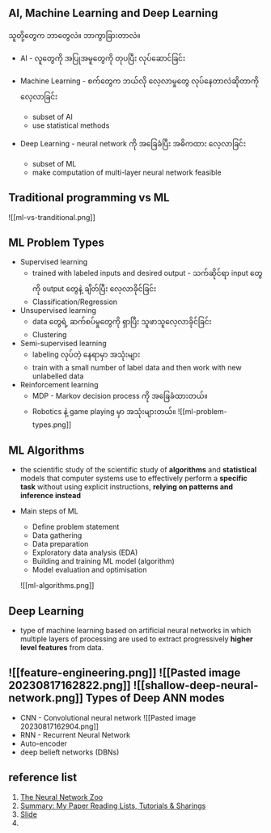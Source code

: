 AI, Machine Learning and Deep Learning
----

သူတို့တွေက ဘာတွေလဲ။ ဘာကွာခြားတာလဲ။ 

- AI -  လူတွေကို အပြုအမူတွေကို တုပပြီး လုပ်ဆောင်ခြင်း
- Machine Learning - စက်တွေက ဘယ်လို လေ့လာမှုတွေ လုပ်နေတာလဲဆိုတာကို လေ့လာခြင်း
	- subset of AI
	- use statistical methods

- Deep Learning - neural network ကို အခြေခံပြီး အဓိကထား လေ့လာခြင်း
	- subset of ML
	- make computation of multi-layer neural network feasible

Traditional programming vs ML 
---
![[ml-vs-tranditional.png]]

ML Problem Types
---
- Supervised learning
	- trained with labeled inputs and desired output - သက်ဆိုင်ရာ input တွေကို output တွေနဲ့ ချိတ်ပြီး လေ့လာခိုင်ခြင်း
	- Classification/Regression
- Unsupervised learning
	- data တွေရဲ့ ဆက်စပ်မှုတွေကို ရှာပြီး သူဖာသူလေ့လာခိုင်ခြင်း
	- Clustering
- Semi-supervised learning
	- labeling လုပ်တဲ့ နေရာမှာ အသုံးများ
	- train with a small number of label data and then work with new unlabelled data
- Reinforcement learning
	- MDP - Markov decision process ကို အခြေခံထားတယ်။
	- Robotics နဲ့ game playing မှာ အသုံးများတယ်။
	![[ml-problem-types.png]]

ML Algorithms
---
- the scientific study of the scientific study of **algorithms** and **statistical** models that computer systems use to effectively perform a **specific task** without using explicit instructions, **relying on patterns and inference instead**

- Main steps of ML
	- Define problem statement
	- Data gathering
	- Data preparation
	- Exploratory data analysis (EDA)
	- Building and training ML model (algorithm)
	- Model evaluation and optimisation 
	
  ![[ml-algorithms.png]]

Deep Learning
---
- type of machine learning based on artificial neural networks in which multiple layers of processing are used to extract progressively **higher level features** from data.

![[feature-engineering.png]]
![[Pasted image 20230817162822.png]]
![[shallow-deep-neural-network.png]]
Types of Deep ANN modes
---
- CNN - Convolutional neural network
	![[Pasted image 20230817162904.png]]
- RNN - Recurrent Neural Network
- Auto-encoder
- deep belieft networks (DBNs)


reference list
---
1. [The Neural Network Zoo](https://www.asimovinstitute.org/neural-network-zoo/)
2.  [Summary: My Paper Reading Lists, Tutorials & Sharings](https://sh-tsang.medium.com/overview-my-reviewed-paper-lists-tutorials-946ce59fbf9e)
3. [Slide](https://docs.google.com/presentation/d/1hNSRdc9Z3vKy7TjmtgErgv0Y6Bhm0Yij/edit?usp=sharing&ouid=106386867865239891160&rtpof=true&sd=true)
4. 